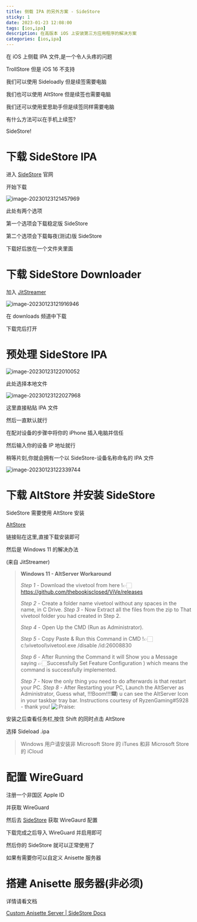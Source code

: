 ```yaml
---
title: 侧载 IPA 的另外方案 - SideStore
sticky: 1
date: 2023-01-23 12:08:00
tags: [ios,ipa]
description: 在高版本 iOS 上安装第三方应用程序的解决方案
categories: [ios,ipa]
---
```


在 iOS 上侧载 IPA 文件,是一个令人头疼的问题

TrollStore 但是 iOS 16 不支持

我们可以使用  Sideloadly 但是续签需要电脑

我们也可以使用 AltStore 但是续签也需要电脑

我们还可以使用爱思助手但是续签同样需要电脑

有什么方法可以在手机上续签?

SideStore!

# 下载 SideStore IPA

进入 [SideStore][] 官网

[SideStore]: https://sidestore.io/	"SideStore"

开始下载 

![image-20230123121457969](https://i0.hdslb.com/bfs/album/12a5bde0867a366acfb32709e59607d25fe716b1.png)

此处有两个选项

第一个选项会下载稳定版 SideStore

第二个选项会下载每夜(测试)版 SideStore

下载好后放在一个文件夹里面

# 下载 SideStore Downloader

加入 [JitStreamer][]

[JitStreamer]: https://discord.gg/CacsuuzsBq	"JitStreamer"

![image-20230123121916946](https://i0.hdslb.com/bfs/album/f9d960d1e57c288991e62f4ba35e6a43efd38f76.png)

在 downloads 频道中下载

下载完后打开

# 预处理 SideStore IPA

![image-20230123122010052](https://i0.hdslb.com/bfs/album/f44d40ef7004583103d03561b2be6dece9dcd8b2.png)

此处选择本地文件

![image-20230123122027968](https://i0.hdslb.com/bfs/album/769cb23984dad79af1163fd5d1ab1f7cba3c1428.png)

这里直接粘贴 IPA 文件

然后一直默认就行

在配对设备的步骤中将你的 iPhone 插入电脑并信任

然后输入你的设备 IP 地址就行

稍等片刻,你就会拥有一个以 SideStore-设备名称命名的 IPA 文件

![image-20230123122339744](https://i0.hdslb.com/bfs/album/2ea5274abbb914a3dee6a765a03061f922cf3405.png)

# 下载 AltStore 并安装 SideStore

SideStore 需要使用 AltStore 安装

[AltStore][]

[AltStore]: https://altstore.io/	"AltStore"

链接贴在这里,直接下载安装即可

然后是 Windows 11 的解决办法

(来自 JitStreamer)

> **Windows 11 - AltServer Workaround** 
>
> *Step 1* - Download the vivetool from here !👉🏻 https://github.com/thebookisclosed/ViVe/releases 
>
> *Step 2* - Create a folder name vivetool without any spaces in the name,  in C Drive. *Step 3* - Now Extract all the files from the zip to That vivetool folder you had created in Step 2. 
>
> *Step 4* - Open Up the CMD (Run as Administrator). 
>
> *Step 5* - Copy Paste & Run this Command in CMD !👉🏻 c:\vivetool\vivetool.exe  /disable /id:26008830 
>
> *Step 6* - After Running the Command it will Show you a Message saying 👉🏻Successfully Set Feature Configuration ) which means the command is successfully implemented.  
>
> *Step 7* - Now the only thing you need to do afterwards is that restart your PC. *Step 8* - After Restarting your PC, Launch the AltServer as Administrator, Guess what, !!!Boom!!!!🎆) u can see the AltServer Icon in your taskbar tray bar. Instructions courtesy of RyzenGaming#5928 - thank you! ![:Praise:](https://i0.hdslb.com/bfs/album/cfffefab2ad18aea4d36350ac972f5fd71739776.webp)

安装之后查看任务栏,按住 Shift 的同时点击 AltStore

选择 Sideload .ipa

> Windows 用户请安装非 Microsoft Store 的 iTunes 和非 Microsoft Store 的 iCloud

# 配置 WireGuard

注册一个非国区 Apple ID

并获取 WireGuard

然后去 [SideStore][] 获取 WireGaurd 配置

[SideStore]: https://sidestore.io/

下载完成之后导入 WireGuard 并启用即可

然后你的 SideStore 就可以正常使用了

如果有需要你可以自定义 Anisette 服务器

# 搭建 Anisette 服务器(非必须)

详情请看文档

[Custom Anisette Server | SideStore Docs][]

[Custom Anisette Server | SideStore Docs]: https://wiki.sidestore.io/guides/custom-anisette.html
